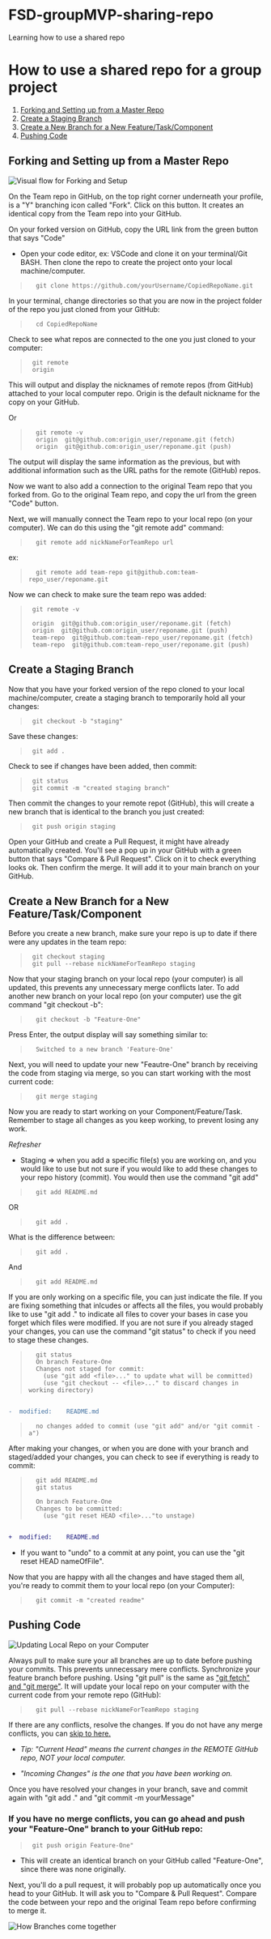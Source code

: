 # FSD-groupMVP-sharing-repo
Learning how to use a shared repo

# How to use a shared repo for a group project

1. [Forking and Setting up from a Master Repo](#fork)
2. [Create a Staging Branch](#create-staging)
3. [Create a New Branch for a New Feature/Task/Component](#create-branch)
4. [Pushing Code](#push-code)


## <a name="fork">Forking and Setting up from a Master Repo</a>

![Visual flow for Forking and Setup](SharedRepoSetUp.png)

On the Team repo in GitHub, on the top right corner underneath your profile, is a "Y" branching icon called "Fork". Click on this button. It creates an identical copy from the Team repo into your GitHub. 

 On your forked version on GitHub, copy the URL link from the green button that says "Code" 

- Open your code editor, ex: VSCode and clone it on your terminal/Git BASH. Then clone the repo to create the project onto your local machine/computer.
    
>       git clone https://github.com/yourUsername/CopiedRepoName.git


 In your terminal, change directories so that you are now in the project folder of the repo you just cloned from your GitHub:

>       cd CopiedRepoName

Check to see what repos are connected to the one you just cloned to your computer:

 >      git remote
 >      origin
 
 This will output and display the nicknames of remote repos (from GitHub) attached to your local computer repo. Origin is the default nickname for the copy on your GitHub. 
 
 Or 
 
>       git remote -v
>       origin  git@github.com:origin_user/reponame.git (fetch)
>       origin  git@github.com:origin_user/reponame.git (push)

The output will display the same information as the previous, but with additional information such as the URL paths for the remote (GitHub) repos. 

Now we want to also add a connection to the original Team repo that you forked from. Go to the original Team repo, and copy the url from the green "Code" button. 

Next, we will manually connect the Team repo to your local repo (on your computer). We can do this using the "git remote add" command:

>       git remote add nickNameForTeamRepo url

ex:

>       git remote add team-repo git@github.com:team-repo_user/reponame.git 

Now we can check to make sure the team repo was added:

>      git remote -v
>
>      origin  git@github.com:origin_user/reponame.git (fetch)
>      origin  git@github.com:origin_user/reponame.git (push)
>      team-repo  git@github.com:team-repo_user/reponame.git (fetch)
>      team-repo  git@github.com:team-repo_user/reponame.git (push)

## <a name="create-staging">Create a Staging Branch</a>

 Now that you have your forked version of the repo cloned to your local machine/computer, create a staging branch to temporarily hold all your changes:
 
>      git checkout -b "staging"  

Save these changes:

>      git add .

Check to see if changes have been added, then commit:

>      git status
>      git commit -m "created staging branch"

Then commit the changes to your remote repot (GitHub), this will create a new branch that is identical to the branch you just created:

>      git push origin staging

Open your GitHub and create a Pull Request, it might have already automatically created. You'll see a pop up in your GitHub with a green button that says "Compare & Pull Request". Click on it to check everything looks ok. Then confirm the merge. It will add it to your main branch on your GitHub.

## <a name="create-branch">Create a New Branch for a New Feature/Task/Component</a>


Before you create a new branch, make sure your repo is up to date if there were any updates in the team repo:

>      git checkout staging 
>      git pull --rebase nickNameForTeamRepo staging

Now that your staging branch on your local repo (your computer) is all updated, this prevents any unnecessary merge conflicts later. To add another new branch on your local repo (on your computer) use the git command "git checkout -b":

>       git checkout -b "Feature-One"

 Press Enter, the output display will say something similar to:

>       Switched to a new branch 'Feature-One'

Next, you will need to update your new "Feautre-One" branch by receiving the code from staging via merge, so you can start working with the most current code:

>       git merge staging


 Now you are ready to start working on your Component/Feature/Task. Remember to stage all changes as you keep working, to prevent losing any work. 

*Refresher*
*  Staging => when you add a specific file(s) you are working on, and you would like to use but not sure if you would like to add these changes to your repo  history (commit). You would then use the command "git add" 

>       git add README.md

OR

>       git add .
>       

 What is the difference between:

>       git add .

 And 

>       git add README.md

 If you are only working on a specific file, you can just indicate the file. If you are fixing something that inlcudes or affects all the files, you would probably like to use "git add ." to indicate all files to cover your bases in case you forget which files were modified. If you are not sure if you already staged your changes, you can use the command "git status" to check if you need to stage these changes. 
 
>       git status
>       On branch Feature-One
>       Changes not staged for commit:
>         (use "git add <file>..." to update what will be committed)
>         (use "git checkout -- <file>..." to discard changes in working directory)
>
```diff

-  modified:    README.md

```
>
>       no changes added to commit (use "git add" and/or "git commit -a")


 After making your changes, or when you are done with your branch and staged/added your changes, you can check to see if everything is ready to commit:
  
>       git add README.md
>       git status
>       
>       On branch Feature-One
>       Changes to be committed:
>         (use "git reset HEAD <file>..."to unstage)
>
```diff

+  modified:    README.md

```
>
  
- If you want to "undo" to a commit at any point, you can use the "git reset HEAD nameOfFile". 

Now that you are happy with all the changes and have staged them all, you're ready to commit them to your local repo (on your Computer):
  
>       git commit -m "created readme"
  
  
  ## <a name="push-code">Pushing Code</a>
 
 ![Updating Local Repo on your Computer](UpdatingSharedRepo.png)
 
 Always pull to make sure your all branches are up to date before pushing your commits. This prevents unnecessary mere conflicts. Synchronize your feature branch before pushing. Using "git pull" is the same as ["git fetch" and "git merge"](https://www.atlassian.com/git/tutorials/syncing/git-pull). It will update your local repo on your computer with the current code from your remote repo (GitHub):
 
>       git pull --rebase nickNameForTeamRepo staging
 
If there are any conflicts, resolve the changes. If you do not have any merge conflicts, you can [skip to here.](#no-conflicts)
 
- *Tip: "Current Head"  means the current changes in the REMOTE GitHub repo, NOT your local computer.* 
 
- *"Incoming Changes" is the one that you have been working on.* 

Once you have resolved your changes in your branch, save and commit again with "git add ." and "git commit -m yourMessage"
 
 ### <a name="no-conflicts">If you have no merge conflicts</a>, you can go ahead and push your "Feature-One" branch to your GitHub repo:
 
 >      git push origin Feature-One"
 
 - This will create an identical branch on your GitHub called "Feature-One", since there was none originally.
 
 Next, you'll do a pull request, it will probably pop up automatically once you head to your GitHub. It will ask you to "Compare & Pull Request". Compare the code between your repo and the original Team repo before confirming to merge it. 
 
 ![How Branches come together](Branches.png)
